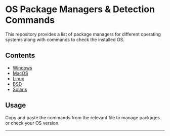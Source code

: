# OS Package Managers & Detection Commands
This repository provides a list of package managers for different operating systems along with commands to check the installed OS.

## **Contents**
- [Windows](windows.md)
- [MacOS](macos.md)
- [Linux](linux.md)
- [BSD](bsd.md)
- [Solaris](solaris.md)

## **Usage**
Copy and paste the commands from the relevant file to manage packages or check your OS version.

---
